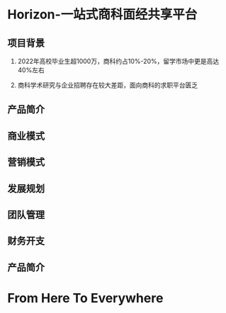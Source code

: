 # Horizon-一站式商科面经共享平台

## 项目背景

1. 2022年高校毕业生超1000万，商科约占10%-20%，留学市场中更是高达40%左右

2. 商科学术研究与企业招聘存在较大差距，面向商科的求职平台匮乏

## 产品简介

## 商业模式

## 营销模式

## 发展规划

## 团队管理

## 财务开支

## 产品简介

# From Here To Everywhere
